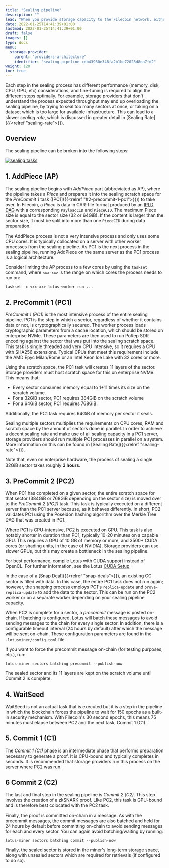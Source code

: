 ```yaml
---
title: "Sealing pipeline"
description: ""
lead: "When you provide storage capacity to the Filecoin network, either as Committed Capacity or Storage Deals, you must create _sealed sectors_. Sealing is required to convert the data sectors into a form which provides cryptographic proof of ongoing storage over time, called _Proof-of-SpaceTime_. The process of sealing sectors is called the _sealing pipeline_, and is important for Storage Providers to understand. The steps of the process, as well as recommendations for storage providers in regards to each step, are described in detail on this page."
date: 2022-01-25T14:41:39+01:00
lastmod: 2022-01-25T14:41:39+01:00
draft: false
images: []
type: docs
menu:
  storage-provider:
    parent: "providers-architecture"
    identifier: "sealing-pipeline-cdb43930e348fa2b1be72028d8ea7fd2"
weight: 120
toc: true
---
```


Each step in the sealing process has different performance (memory, disk, CPU, GPU, etc) considerations, and fine-tuning is required to align the different steps optimally. For example, storage providers that don't understand the process expected throughput may end up overloading the sealing pipeline, by trying to seal too many sectors at once, or taking on a dataset which is too large for available infrastructure. This can lead to a slower _sealing rate_, which is discussed in greater detail in [Sealing Rate]({{<relref "sealing-rate">}}).

## Overview

The sealing pipeline can be broken into the following steps:

[![sealing tasks](sealing-tasks.png)](sealing-tasks.png)

## 1. AddPiece (AP)

The sealing pipeline begins with _AddPiece_ part (abbreviated as AP), where the pipeline takes a _Piece_ and prepares it into the sealing scratch space for the _PreCommit 1_ task ([PC1]({{<relref "#2-precommit-1-pc1">}})) to take over. In Filecoin, a _Piece_ is data in CAR-file format produced by an [IPLD DAG](https://ipld.io) with a corresponding `PayloadCID` and `PieceCID`. The maximum Piece size is equal to the sector size (32 or 64GiB). If the content is larger than the sector size, it must be split into more than one `PieceCID` during data preparation.

The AddPiece process is not a very intensive process and only uses some CPU cores. It is typically collocated on a server with other worker processes from the sealing pipeline. As PC1 is the next process in the sealing pipeline, running AddPiece on the same server as the PC1 process is a logical architecture.

Consider limiting the AP process to a few cores by using the `taskset` command, where `<xx-xx>` is the range on which cores the process needs to run on:

```shell
taskset -c <xx-xx> lotus-worker run ...
```

## 2. PreCommit 1 (PC1)

_PreCommit 1 (PC1)_ is the most intensive process of the entire sealing pipeline. PC1 is the step in which a sector, regardless of whether it contains data or not, is cryptographically secured. The worker process loads cryptographic parameters from a cache location, which should be stored on enterprise NVMe. These parameters are then used to run PoRep SDR encoding against the sector that was put into the sealing scratch space. This task is single threaded and very CPU intensive, so it requires a CPU with SHA256 extensions. Typical CPUs that meet this requirement include the AMD Epyc Milan/Rome or an Intel Xeon Ice Lake with 32 cores or more.

Using the scratch space, the PC1 task will creates 11 layers of the sector. Storage providers must host scratch space for this on enterprise NVMe. This means that:

- Every sector consumes memory equal to 1+11 times its size on the scratch volume.
- For a 32GiB sector, PC1 requires 384GiB on the scratch volume
- For a 64GiB sector, PC1 requires 768GiB.

Additionally, the PC1 task requires 64GiB of memory per sector it seals.

Sealing multiple sectors multiplies the requirements on CPU cores, RAM and scratch space by the amount of sectors done in parallel. In order to achieve a decent sealing rate and make use of all sealing capacity in a PC1 server, storage providers should run multiple PC1 processes in parallel on a system. More information on this can be found in [Sealing Rate]({{<relref "sealing-rate">}}). 

Note that, even on enterprise hardware, the process of sealing a single 32GiB sector takes roughly **3 hours**.

## 3. PreCommit 2 (PC2)

When PC1 has completed on a given sector, the entire scratch space for that sector (384GiB or 768GiB depending on the sector size) is moved over to the _PreCommit 2 (PC2)_ task. This task is typically executed on a different server than the PC1 server because, as it behaves differently. In short, PC2 validates PC1 using the Poseidon hashing algorithm over the Merkle Tree DAG that was created in PC1. 

Where PC1 is CPU-intensive, PC2 is executed on GPU. This task is also notably shorter in duration than PC1, typically 10-20 minutes on a capable GPU. This requires a GPU of 10 GB of memory or more, and 3500+ CUDA cores (or shading units, in the case of NVIDIA). Storage providers can use slower GPUs, but this may create a bottleneck in the sealing pipeline.

For best performance, compile Lotus with CUDA support instead of OpenCL. For further information, see the Lotus [CUDA Setup](https://lotus.filecoin.io/tutorials/lotus-miner/cuda/)

In the case of a [Snap Deal]({{<relref "snap-deals">}}), an existing CC sector is filled with data. In this case, the entire PC1 task does not run again; however, the snapping process employs PC1's `replica-update` and `prove-replica-update` to add the data to the sector. This can be run on the PC2 worker or on a separate worker depending on your sealing pipeline capacity.

When PC2 is complete for a sector, a _precommit_ message is posted on-chain. If batching is configured, Lotus will batch these messages to avoid sending messages to the chain for every single sector. In addition, there is a configurable timeout interval (24 hours by default) after which the message will be sent on-chain. These configuration parameters are found in the `.lotusminer/config.toml` file.

If you want to force the precommit message on-chain (for testing purposes, etc.), run:

```shell
lotus-miner sectors batching precommit --publish-now
```

The sealed sector and its 11 layers are kept on the scratch volume until Commit 2 is complete.
<!-- to be verified with Angelo-->

## 4. WaitSeed

WaitSeed is not an actual task that is executed but it is a step in the pipeline in which the blockchain forces the pipeline to wait for 150 epochs as a built-in security mechanism. With Filecoin's 30 second epochs, this means 75 minutes must elapse between PC2 and the next task, Commit 1 (C1). 

## 5. Commit 1 (C1)

The _Commit 1 (C1)_ phase is an intermediate phase that performs preparation necessary to generate a proof. It is CPU-bound and typically completes in seconds. It is recommended that storage providers run this process on the server where PC2 was run.

## 6 Commit 2 (C2)

The last and final step in the sealing pipeline is _Commit 2 (C2)_. This step involves the creation of a zkSNARK proof. LIke PC2, this task is GPU-bound and is therefore best colocated with the PC2 task.

Finally, the proof is committed on-chain in a message. As with the precommit messages, the commit messages are also batched and held for 24 hours by default before committing on-chain to avoid sending messages for each and every sector. You can again avoid batching/waiting by running:

```shell
lotus-miner sectors batching commit --publish-now
```

Finally, the sealed sector is stored in the miner's long-term storage space, along with unsealed sectors which are required for retrievals (if configured to do so).
